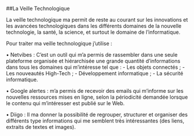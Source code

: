 ##La Veille Technologique

La veille technologique ma permit de reste au courant sur les innovations et les avancées technologiques dans les différents domaines de la nouvelle technologie, la santé, la science, et surtout le domaine de l’informatique.


Pour traiter ma veille technologique j’utilise :

  •	Netvibes : C’est un outil qui m’a permis de rassembler dans une seule plateforme organisée et hiérarchisée une grande quantité d’informations dans tous les domaines qui m’intéresse tel que :
  	- Les objets connectés ; 
	- Les nouveautés High-Tech ;
   	- Développement informatique ; 
	- La sécurité informatique. 
  
  •	Google alertes : m’a permis de recevoir des emails qui m’informe sur les nouvelles ressources mises en ligne, selon la périodicité demandée lorsque le contenu qui m’intéresser est publié sur le Web.
  
  •	Diigo : Il ma donner la possibilité de regrouper, structurer et organiser des différents type informations qui me semblent très intéressantes (des liens, extraits de textes et images).
